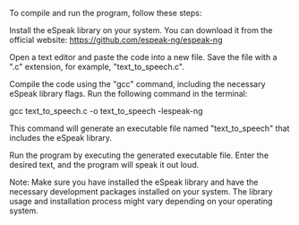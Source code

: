 To compile and run the program, follow these steps:

Install the eSpeak library on your system. You can download it from the official website: https://github.com/espeak-ng/espeak-ng

Open a text editor and paste the code into a new file. Save the file with a ".c" extension, for example, "text_to_speech.c".

Compile the code using the "gcc" command, including the necessary eSpeak library flags. Run the following command in the terminal:

gcc text_to_speech.c -o text_to_speech -lespeak-ng


This command will generate an executable file named "text_to_speech" that includes the eSpeak library.

Run the program by executing the generated executable file. Enter the desired text, and the program will speak it out loud.

Note: Make sure you have installed the eSpeak library and have the necessary development packages installed on your system. The library usage and installation process might vary depending on your operating system.